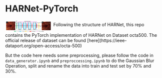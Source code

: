 # HARNet-PyTorch  
<img src="https://github.com/KevynUtopia/HARNet-PyTorch/blob/main/Structure.jpg" align="middle" width="150px"/>  
Following the structure of HARNet, this repo contains the PyTorch implementation of HARNet on Dataset octa500. The official release of dataset can be found [here](https://ieee-dataport.org/open-access/octa-500)  

But the code here needs some preprocessing, please follow the code in `data_generator.ipynb` and `preproccessing.ipynb` to do the Gaussian Blur Operation, split and rename the data into train and test set by 70% and 30%.
